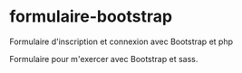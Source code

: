 # formulaire-bootstrap
Formulaire d'inscription et connexion avec Bootstrap et php

Formulaire pour m'exercer avec Bootstrap et sass.
